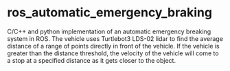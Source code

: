 # ros_automatic_emergency_braking
C/C++ and python implementation of an automatic emergency breaking system in ROS.
The vehicle uses Turtlebot3 LDS-02 lidar to find the average distance of a range of points directly in front of the vehicle. If the vehicle is greater than the distance threshold, the velocity of the vehicle will come to a stop at a specified distance as it gets closer to the object.
